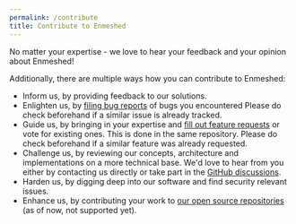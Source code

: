 ```yaml
---
permalink: /contribute
title: Contribute to Enmeshed
---
```


No matter your expertise - we love to hear your feedback and your opinion about Enmeshed!

Additionally, there are multiple ways how you can contribute to Enmeshed:

- Inform us, by providing feedback to our solutions.
- Enlighten us, by [filing bug reports](https://github.com/nmshd/feedback/issues/new/choose) of bugs you encountered
  Please do check beforehand if a similar issue is already tracked.
- Guide us, by bringing in your expertise and [fill out feature requests](https://github.com/nmshd/feedback/issues/new/choose) or vote for existing ones. This is done in the same repository. Please do check beforehand if a similar feature was already requested.
- Challenge us, by reviewing our concepts, architecture and implementations on a more technical base. We'd love to hear from you either by contacting us directly or take part in the [GitHub discussions](https://github.com/nmshd/feedback/discussions).
- Harden us, by digging deep into our software and find security relevant issues.
- Enhance us, by contributing your work to [our open source repositories](https://github.com/nmshd) (as of now, not supported yet).
